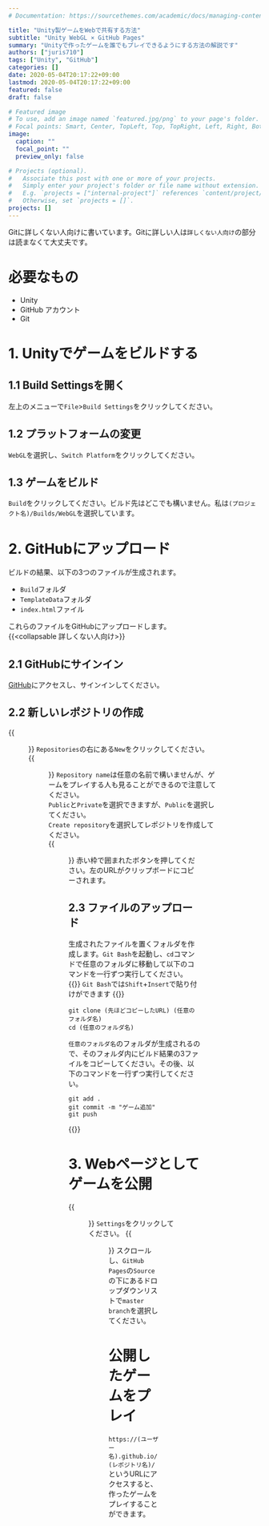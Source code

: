 ```yaml
---
# Documentation: https://sourcethemes.com/academic/docs/managing-content/

title: "Unity製ゲームをWebで共有する方法"
subtitle: "Unity WebGL × GitHub Pages"
summary: "Unityで作ったゲームを誰でもプレイできるようにする方法の解説です"
authors: ["juris710"]
tags: ["Unity", "GitHub"]
categories: []
date: 2020-05-04T20:17:22+09:00
lastmod: 2020-05-04T20:17:22+09:00
featured: false
draft: false

# Featured image
# To use, add an image named `featured.jpg/png` to your page's folder.
# Focal points: Smart, Center, TopLeft, Top, TopRight, Left, Right, BottomLeft, Bottom, BottomRight.
image:
  caption: ""
  focal_point: ""
  preview_only: false

# Projects (optional).
#   Associate this post with one or more of your projects.
#   Simply enter your project's folder or file name without extension.
#   E.g. `projects = ["internal-project"]` references `content/project/deep-learning/index.md`.
#   Otherwise, set `projects = []`.
projects: []
---
```

Gitに詳しくない人向けに書いています。Gitに詳しい人は`詳しくない人向け`の部分は読まなくて大丈夫です。
# 必要なもの  
- Unity
- GitHub アカウント
- Git

# 1. Unityでゲームをビルドする
## 1.1 Build Settingsを開く
左上のメニューで`File`>`Build Settings`をクリックしてください。
## 1.2 プラットフォームの変更
`WebGL`を選択し、`Switch Platform`をクリックしてください。
## 1.3 ゲームをビルド
`Build`をクリックしてください。ビルド先はどこでも構いません。私は`(プロジェクト名)/Builds/WebGL`を選択しています。

# 2. GitHubにアップロード
ビルドの結果、以下の3つのファイルが生成されます。  
- `Build`フォルダ
- `TemplateData`フォルダ
- `index.html`ファイル  

これらのファイルをGitHubにアップロードします。  
{{<collapsable 詳しくない人向け>}}
## 2.1 GitHubにサインイン  
[GitHub](https://github.com/)にアクセスし、サインインしてください。  
## 2.2 新しいレポジトリの作成  
{{<figure src="./GitHub_New_Repository.png" class="left">}}
`Repositories`の右にある`New`をクリックしてください。  
{{<figure src="./GitHub_New_Repository2.png" class="left">}}
`Repository name`は任意の名前で構いませんが、ゲームをプレイする人も見ることができるので注意してください。  
`Public`と`Private`を選択できますが、`Public`を選択してください。  
`Create repository`を選択してレポジトリを作成してください。  
{{<figure src="./GitHub_New_Repository3.png" class="left">}}
赤い枠で囲まれたボタンを押してください。左のURLがクリップボードにコピーされます。
## 2.3 ファイルのアップロード
生成されたファイルを置くフォルダを作成します。`Git Bash`を起動し、`cd`コマンドで任意のフォルダに移動して以下のコマンドを一行ずつ実行してください。
{{<alert note>}}
  `Git Bash`では`Shift`+`Insert`で貼り付けができます
{{</alert>}}
```
git clone (先ほどコピーしたURL) (任意のフォルダ名)
cd (任意のフォルダ名)
```
`任意のフォルダ名`のフォルダが生成されるので、そのフォルダ内にビルド結果の3ファイルをコピーしてください。その後、以下のコマンドを一行ずつ実行してください。
```
git add .
git commit -m "ゲーム追加"
git push
```
{{</collapsable>}}

# 3. Webページとしてゲームを公開
{{<figure src="./GitHub_Pages.png" class="left">}}
`Settings`をクリックしてください。
{{<figure src="./GitHub_Pages2.png" class="left">}}
スクロールし、`GitHub Pages`の`Source`の下にあるドロップダウンリストで`master branch`を選択してください。

# 公開したゲームをプレイ
`https://(ユーザー名).github.io/(レポジトリ名)/`というURLにアクセスすると、作ったゲームをプレイすることができます。

